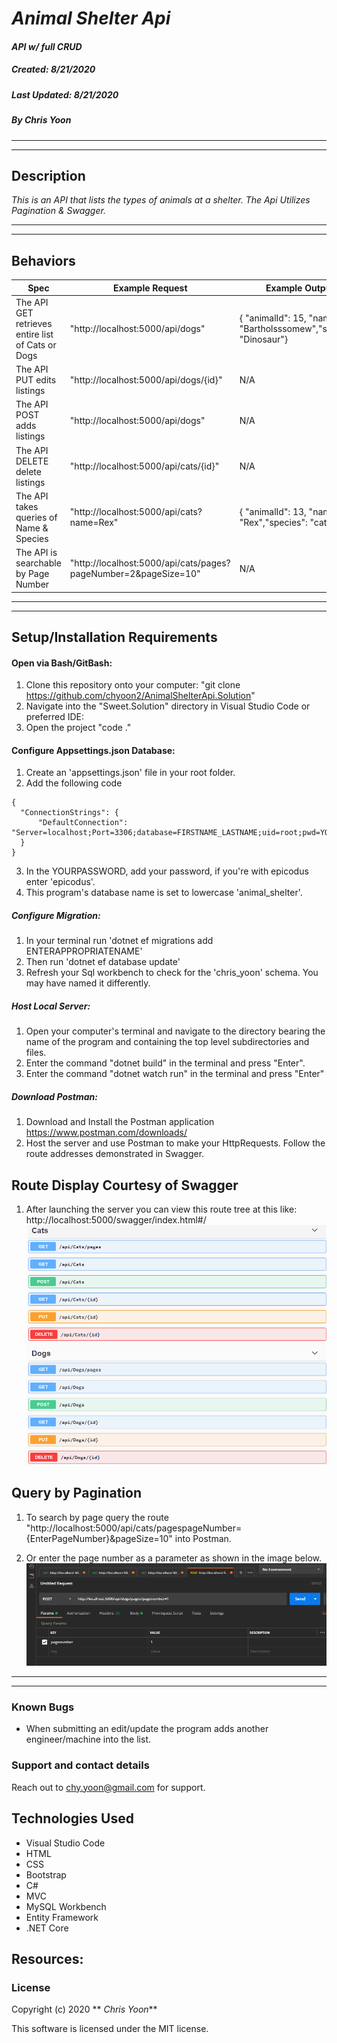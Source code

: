 # _Animal Shelter Api_

#### _API w/ full CRUD_
##### __Created:__ 8/21/2020
##### __Last Updated:__ 8/21/2020 
##### By _**Chris Yoon**_  

---
---

## Description

_This is an API that lists the types of animals at a shelter. The Api Utilizes Pagination & Swagger._

---
---

## Behaviors

| Spec| Example Request | Example Output
| ----------- | ----------- | ----------- |
| The API GET retrieves entire list of Cats or Dogs| "http://localhost:5000/api/dogs" |  { "animalId": 15, "name": "Bartholsssomew","species": "Dinosaur"} |
| The API PUT edits listings| "http://localhost:5000/api/dogs/{id}" | N/A |
| The API POST adds listings| "http://localhost:5000/api/dogs" | N/A |
| The API DELETE delete listings | "http://localhost:5000/api/cats/{id}" | N/A |
| The API takes queries of Name & Species | "http://localhost:5000/api/cats?name=Rex" | { "animalId": 13, "name": "Rex","species": "cat"} |
| The API is searchable by Page Number  | "http://localhost:5000/api/cats/pages?pageNumber=2&pageSize=10" | N/A |

---
---

## Setup/Installation Requirements

#### Open via Bash/GitBash:

1. Clone this repository onto your computer:
    "git clone https://github.com/chyoon2/AnimalShelterApi.Solution"
2. Navigate into the "Sweet.Solution" directory in Visual Studio Code or preferred IDE:
3. Open the project
    "code ."

#### Configure Appsettings.json Database:
1. Create an 'appsettings.json' file in your root folder.
2. Add the following code
```
{
  "ConnectionStrings": {
      "DefaultConnection": "Server=localhost;Port=3306;database=FIRSTNAME_LASTNAME;uid=root;pwd=YOURPASSWORD"
  }
}
```
3. In the YOURPASSWORD, add your password, if you're with epicodus enter 'epicodus'.
4. This program's database name is set to lowercase 'animal_shelter'.

##### Configure Migration:
1. In your terminal run 'dotnet ef migrations add ENTERAPPROPRIATENAME'
2. Then run 'dotnet ef database update'
3. Refresh your Sql workbench to check for the 'chris_yoon' schema. You may have named it differently.

##### Host Local Server:
1. Open your computer's terminal and navigate to the directory bearing the name of the program and containing the top level subdirectories and files.
2. Enter the command "dotnet build" in the terminal and press "Enter".
3. Enter the command "dotnet watch run" in the terminal and press "Enter"

##### Download Postman:
1. Download and Install the Postman application https://www.postman.com/downloads/
2. Host the server and use Postman to make your HttpRequests. Follow the route addresses demonstrated in Swagger.

## Route Display Courtesy of Swagger
1) After launching the server you can view this route tree at this like: http://localhost:5000/swagger/index.html#/
![Route tree courtesy of Swagger](https://github.com/chyoon2/animalshelterapi/blob/media/catdog.png?raw=true)

## Query by Pagination
1) To search by page query the route "http://localhost:5000/api/cats/pagespageNumber={EnterPageNumber}&pageSize=10" into Postman.

2) Or enter the page number as a parameter as shown in the image below.
![Postman Pagination](https://github.com/chyoon2/animalshelterapi/blob/media/postmanpages.png?raw=true)

---
---

### Known Bugs

* When submitting an edit/update the program adds another engineer/machine into the list.

### Support and contact details
Reach out to chy.yoon@gmail.com for support.

## Technologies Used

* Visual Studio Code
* HTML
* CSS
* Bootstrap
* C#
* MVC
* MySQL Workbench
* Entity Framework
* .NET Core

## Resources:

### License

Copyright (c) 2020 ** _Chris Yoon_**

This software is licensed under the MIT license.